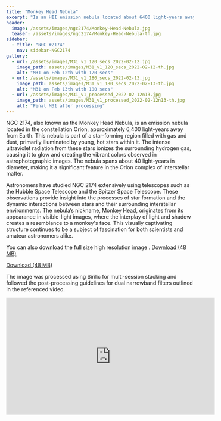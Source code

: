 ```yaml
---
title: "Monkey Head Nebula"
excerpt: "Is an HII emission nebula located about 6400 light-years away from Earth."
header:
  image: /assets/images/ngc2174/Monkey-Head-Nebula.jpg
  teaser: /assets/images/ngc2174/Monkey-Head-Nebula-th.jpg
sidebar:
  - title: "NGC #2174"
    nav: sidebar-NGC2174
gallery:
  - url: /assets/images/M31_v1_120_secs_2022-02-12.jpg
    image_path: assets/images/M31_v1_120_secs_2022-02-12-th.jpg
    alt: "M31 on Feb 12th with 120 secs"
  - url: /assets/images/M31_v1_180_secs_2022-02-13.jpg
    image_path: assets/images/M31_v1_180_secs_2022-02-13-th.jpg
    alt: "M31 on Feb 13th with 180 secs"
  - url: /assets/images/M31_v1_processed_2022-02-12n13.jpg
    image_path: assets/images/M31_v1_processed_2022-02-12n13-th.jpg
    alt: "Final M31 after processing"
---
```


NGC 2174, also known as the Monkey Head Nebula, is an emission nebula located in the constellation Orion, approximately 6,400 light-years away from Earth. This nebula is part of a star-forming region filled with gas and dust, primarily illuminated by young, hot stars within it. The intense ultraviolet radiation from these stars ionizes the surrounding hydrogen gas, causing it to glow and creating the vibrant colors observed in astrophotographic images. The nebula spans about 40 light-years in diameter, making it a significant feature in the Orion complex of interstellar matter.

Astronomers have studied NGC 2174 extensively using telescopes such as the Hubble Space Telescope and the Spitzer Space Telescope. These observations provide insight into the processes of star formation and the dynamic interactions between stars and their surrounding interstellar environments. The nebula’s nickname, Monkey Head, originates from its appearance in visible-light images, where the interplay of light and shadow creates a resemblance to a monkey's face. This visually captivating structure continues to be a subject of fascination for both scientists and amateur astronomers alike.


You can also download the full size high resolution image .
<a href="https://drive.google.com/file/d/1VQZrT5ramt9OR98CWkYaV_FTDq5uPy9D/view?usp=share_link" class="btn btn--success">Download (48 MB)
</a>


<a href="https://www.costel.me/assets/images/ngc2174/NGC2174-final.PNG" class="btn btn--success" download>Download (48 MB)
</a>

The image was processed using Sirilic for multi-session stacking and followed the post-processing guidelines for dual narrowband filters outlined in the referenced video.
<center>
<iframe width="560" height="315" src="https://www.youtube.com/embed/fDhOrKvM7GU?si=ouKzC22SC7p2R2oK" title="YouTube video player" frameborder="0" allow="accelerometer; autoplay; clipboard-write; encrypted-media; gyroscope; picture-in-picture; web-share" referrerpolicy="strict-origin-when-cross-origin" allowfullscreen></iframe>
</center>

